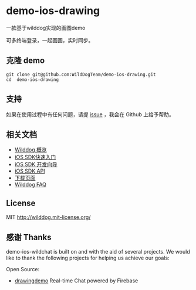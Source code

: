 # demo-ios-drawing
一款基于wilddog实现的画图demo

可多终端登录，一起画画，实时同步。

## 克隆 demo
```
git clone git@github.com:WildDogTeam/demo-ios-drawing.git
cd  demo-ios-drawing
```

## 支持
如果在使用过程中有任何问题，请提 [issue](https://github.com/WildDogTeam/demo-js-wildchat/issues) ，我会在 Github 上给予帮助。

## 相关文档

* [Wilddog 概览](https://z.wilddog.com/overview/guide)
* [iOS SDK快速入门](https://z.wilddog.com/ios/quickstart)
* [iOS SDK 开发向导](https://z.wilddog.com/ios/guide/1)
* [iOS SDK API](https://z.wilddog.com/ios/api)
* [下载页面](https://www.wilddog.com/download/)
* [Wilddog FAQ](https://z.wilddog.com/faq/qa)


## License
MIT
http://wilddog.mit-license.org/

## 感谢 Thanks

demo-ios-wildchat is built on and with the aid of several  projects. We would like to thank the following projects for helping us achieve our goals:

Open Source:

* [drawingdemo](https://github.com/firebase/ios-drawing) Real-time Chat powered by Firebase
